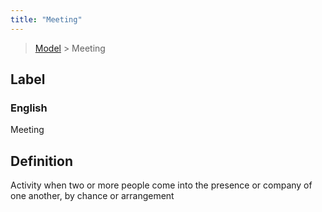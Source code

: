 ```yaml
---
title: "Meeting"
---
```


> [Model](../../) > Meeting

## Label

### English
Meeting


## Definition
Activity when two or more people come into the presence or company of one another, by chance or arrangement 


    
